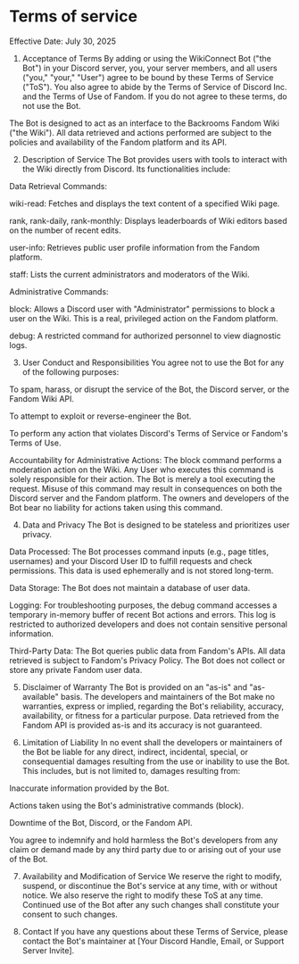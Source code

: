 # Terms of service
Effective Date: July 30, 2025

1. Acceptance of Terms
By adding or using the WikiConnect Bot ("the Bot") in your Discord server, you, your server members, and all users ("you," "your," "User") agree to be bound by these Terms of Service ("ToS"). You also agree to abide by the Terms of Service of Discord Inc. and the Terms of Use of Fandom. If you do not agree to these terms, do not use the Bot.

The Bot is designed to act as an interface to the Backrooms Fandom Wiki ("the Wiki"). All data retrieved and actions performed are subject to the policies and availability of the Fandom platform and its API.

2. Description of Service
The Bot provides users with tools to interact with the Wiki directly from Discord. Its functionalities include:

Data Retrieval Commands:

wiki-read: Fetches and displays the text content of a specified Wiki page.

rank, rank-daily, rank-monthly: Displays leaderboards of Wiki editors based on the number of recent edits.

user-info: Retrieves public user profile information from the Fandom platform.

staff: Lists the current administrators and moderators of the Wiki.

Administrative Commands:

block: Allows a Discord user with "Administrator" permissions to block a user on the Wiki. This is a real, privileged action on the Fandom platform.

debug: A restricted command for authorized personnel to view diagnostic logs.

3. User Conduct and Responsibilities
You agree not to use the Bot for any of the following purposes:

To spam, harass, or disrupt the service of the Bot, the Discord server, or the Fandom Wiki API.

To attempt to exploit or reverse-engineer the Bot.

To perform any action that violates Discord's Terms of Service or Fandom's Terms of Use.

Accountability for Administrative Actions:
The block command performs a moderation action on the Wiki. Any User who executes this command is solely responsible for their action. The Bot is merely a tool executing the request. Misuse of this command may result in consequences on both the Discord server and the Fandom platform. The owners and developers of the Bot bear no liability for actions taken using this command.

4. Data and Privacy
The Bot is designed to be stateless and prioritizes user privacy.

Data Processed: The Bot processes command inputs (e.g., page titles, usernames) and your Discord User ID to fulfill requests and check permissions. This data is used ephemerally and is not stored long-term.

Data Storage: The Bot does not maintain a database of user data.

Logging: For troubleshooting purposes, the debug command accesses a temporary in-memory buffer of recent Bot actions and errors. This log is restricted to authorized developers and does not contain sensitive personal information.

Third-Party Data: The Bot queries public data from Fandom's APIs. All data retrieved is subject to Fandom's Privacy Policy. The Bot does not collect or store any private Fandom user data.

5. Disclaimer of Warranty
The Bot is provided on an "as-is" and "as-available" basis. The developers and maintainers of the Bot make no warranties, express or implied, regarding the Bot's reliability, accuracy, availability, or fitness for a particular purpose. Data retrieved from the Fandom API is provided as-is and its accuracy is not guaranteed.

6. Limitation of Liability
In no event shall the developers or maintainers of the Bot be liable for any direct, indirect, incidental, special, or consequential damages resulting from the use or inability to use the Bot. This includes, but is not limited to, damages resulting from:

Inaccurate information provided by the Bot.

Actions taken using the Bot's administrative commands (block).

Downtime of the Bot, Discord, or the Fandom API.

You agree to indemnify and hold harmless the Bot's developers from any claim or demand made by any third party due to or arising out of your use of the Bot.

7. Availability and Modification of Service
We reserve the right to modify, suspend, or discontinue the Bot's service at any time, with or without notice. We also reserve the right to modify these ToS at any time. Continued use of the Bot after any such changes shall constitute your consent to such changes.

8. Contact
If you have any questions about these Terms of Service, please contact the Bot's maintainer at [Your Discord Handle, Email, or Support Server Invite].
